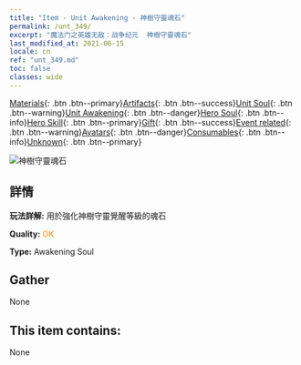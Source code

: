 ```yaml
---
title: "Item - Unit Awakening - 神樹守靈魂石"
permalink: /unt_349/
excerpt: "魔法门之英雄无敌：战争纪元  神樹守靈魂石"
last_modified_at: 2021-06-15
locale: cn
ref: "unt_349.md"
toc: false
classes: wide
---
```

 [Materials](/ItemsCN/){: .btn .btn--primary}[Artifacts](/ItemsCN/Artifacts/){: .btn .btn--success}[Unit Soul](/ItemsCN/UnitSoul/){: .btn .btn--warning}[Unit Awakening](/ItemsCN/UnitAwakening/){: .btn .btn--danger}[Hero Soul](/ItemsCN/HeroSoul/){: .btn .btn--info}[Hero Skill](/ItemsCN/HeroSkill/){: .btn .btn--primary}[Gift](/ItemsCN/Gift/){: .btn .btn--success}[Event related](/ItemsCN/Events/){: .btn .btn--warning}[Avatars](/ItemsCN/Avatars/){: .btn .btn--danger}[Consumables](/ItemsCN/Consumables/){: .btn .btn--info}[Unknown](/ItemsCN/Unknown/){: .btn .btn--primary}

 ![神樹守靈魂石](/images/u/tia_conglinyaojing.jpg)

## 詳情
 **玩法詳解:** 用於強化神樹守靈覺醒等級的魂石

 **Quality:** <span style="color: #FF8C00">OK</span>

 **Type:** Awakening Soul

## Gather

  None

## This item contains:

  None


